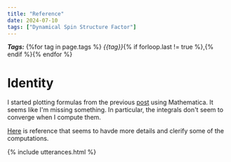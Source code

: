 ```yaml
---
title: "Reference"
date: 2024-07-10
tags: ["Dynamical Spin Structure Factor"]
---
```


***Tags:*** {%for tag in page.tags %} *{{tag}}*{% if forloop.last != true %},{% endif %}{% endfor %}

# Identity

I started plotting formulas from the previous [post](/URSA23/2024/07/09/dissN1.html) using Mathematica. It seems like I'm missing something. In particular, the integrals don't seem to converge when I compute them. 

[Here](https://arxiv.org/pdf/cond-mat/0410102) is reference that seems to havde more details and clerify some of the computations.

{% include utterances.html %}
